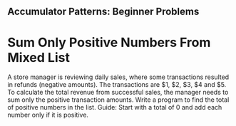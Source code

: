 ## Accumulator Patterns: Beginner Problems

# Sum Only Positive Numbers From Mixed List

A store manager is reviewing daily sales, where some transactions resulted in refunds (negative amounts). The transactions are $1, $2, $3, $4 and $5. To calculate the total revenue from successful sales, the manager needs to sum only the positive transaction amounts. Write a program to find the total of positive numbers in the list.
Guide: Start with a total of 0 and add each number only if it is positive.
